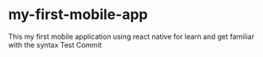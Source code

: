 # my-first-mobile-app
This my first mobile application using react native for learn and get familiar with the syntax
Test Commit
